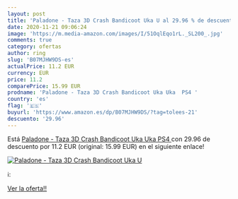 ```yaml
---
layout: post
title: 'Paladone - Taza 3D Crash Bandicoot Uka U al 29.96 % de descuento'
date: 2020-11-21 09:06:24
image: 'https://m.media-amazon.com/images/I/51OqlEqo1rL._SL200_.jpg'
comments: true
category: ofertas
author: ring
slug: 'B07MJHW9DS-es'
actualPrice: 11.2 EUR
currency: EUR
price: 11.2
comparePrice: 15.99 EUR
prodname: 'Paladone - Taza 3D Crash Bandicoot Uka Uka  PS4 '
country: 'es'
flag: '🇪🇸'
buyurl: 'https://www.amazon.es/dp/B07MJHW9DS/?tag=tolees-21'
descuento: '29.96'
---
```


Está [Paladone - Taza 3D Crash Bandicoot Uka Uka  PS4 ](https://www.amazon.es/dp/B07MJHW9DS/?tag=tolees-21) con 29.96 de descuento por 11.2 EUR (original: 15.99 EUR) en el siguiente enlace!

[![Paladone - Taza 3D Crash Bandicoot Uka U](https://m.media-amazon.com/images/I/51OqlEqo1rL._SL200_.jpg)](https://www.amazon.es/dp/B07MJHW9DS/?tag=tolees-21)

ℹ️:


[Ver la oferta!!](https://www.amazon.es/dp/B07MJHW9DS/?tag=tolees-21)
